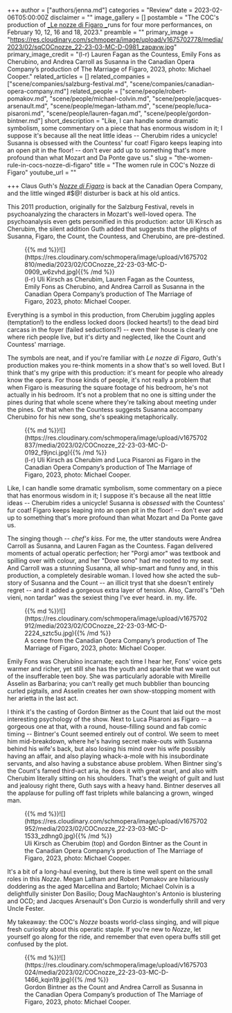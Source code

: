 +++
author = ["authors/jenna.md"]
categories = "Review"
date = 2023-02-06T05:00:00Z
disclaimer = ""
image_gallery = []
postamble = "The COC's production of [_Le nozze di Figaro _](https://www.coc.ca/productions/23495)runs for four more performances, on February 10, 12, 16 and 18, 2023."
preamble = ""
primary_image = "https://res.cloudinary.com/schmopera/image/upload/v1675702778/media/2023/02/sqCOCnozze_22-23-03-MC-D-0981_zapavw.jpg"
primary_image_credit = "(l-r) Lauren Fagan as the Countess, Emily Fons as Cherubino, and Andrea Carroll as Susanna in the Canadian Opera Company’s production of The Marriage of Figaro, 2023, photo: Michael Cooper."
related_articles = []
related_companies = ["scene/companies/salzburg-festival.md", "scene/companies/canadian-opera-company.md"]
related_people = ["scene/people/robert-pomakov.md", "scene/people/michael-colvin.md", "scene/people/jacques-arsenault.md", "scene/people/megan-latham.md", "scene/people/luca-pisaroni.md", "scene/people/lauren-fagan.md", "scene/people/gordon-bintner.md"]
short_description = "Like, I can handle some dramatic symbolism, some commentary on a piece that has enormous wisdom in it; I suppose it's because all the neat little ideas -- Cherubim rides a unicycle! Susanna is obsessed with the Countess' fur coat! Figaro keeps leaping into an open pit in the floor! -- don't ever add up to something that's more profound than what Mozart and Da Ponte gave us."
slug = "the-women-rule-in-cocs-nozze-di-figaro"
title = "The women rule in COC's Nozze di Figaro"
youtube_url = ""

+++
Claus Guth's [_Nozze di Figaro_](https://www.coc.ca/productions/23495) is back at the Canadian Opera Company, and the little winged #$@! disturber is back at his old antics.

This 2011 production, originally for the Salzburg Festival, revels in psychoanalyzing the characters in Mozart's well-loved opera. The psychoanalysis even gets personified in this production: actor Uli Kirsch as Cherubim, the silent addition Guth added that suggests that the plights of Susanna, Figaro, the Count, the Countess, and Cherubino, are pre-destined.

<figure data-type="image">{{% md %}}![](https://res.cloudinary.com/schmopera/image/upload/v1675702810/media/2023/02/COCnozze_22-23-03-MC-D-0909_w6zvhd.jpg){{% /md %}}

<figcaption>(l-r) Uli Kirsch as Cherubim, Lauren Fagan as the Countess, Emily Fons as Cherubino, and Andrea Carroll as Susanna in the Canadian Opera Company’s production of The Marriage of Figaro, 2023, photo: Michael Cooper.</figcaption>  
</figure>

Everything is a symbol in this production, from Cherubim juggling apples (temptation!) to the endless locked doors (locked hearts!) to the dead bird carcass in the foyer (failed seductions?) -- even their house is clearly one where rich people live, but it's dirty and neglected, like the Count and Countess' marriage.

The symbols are neat, and if you're familiar with _Le nozze di Figaro_, Guth's production makes you re-think moments in a show that's so well loved. But I think that's my gripe with this production: it's meant for people who already know the opera. For those kinds of people, it's not really a problem that when Figaro is measuring the square footage of his bedroom, he's not actually in his bedroom. It's not a problem that no one is sitting under the pines during that whole scene where they're talking about meeting under the pines. Or that when the Countess suggests Susanna accompany Cherubino for his new song, she's speaking metaphorically.

<figure data-type="image">{{% md %}}![](https://res.cloudinary.com/schmopera/image/upload/v1675702837/media/2023/02/COCnozze_22-23-03-MC-D-0192_f9jnci.jpg){{% /md %}}

<figcaption>(l-r) Uli Kirsch as Cherubim and Luca Pisaroni as Figaro in the Canadian Opera Company’s production of The Marriage of Figaro, 2023, photo: Michael Cooper.</figcaption>  
</figure>

Like, I can handle some dramatic symbolism, some commentary on a piece that has enormous wisdom in it; I suppose it's because all the neat little ideas -- Cherubim rides a unicycle! Susanna is _obsessed_ with the Countess' fur coat! Figaro keeps leaping into an open pit in the floor! -- don't ever add up to something that's more profound than what Mozart and Da Ponte gave us.

The singing though -- _chef's kiss_. For me, the utter standouts were Andrea Carroll as Susanna, and Lauren Fagan as the Countess. Fagan delivered moments of actual operatic perfection; her "Porgi amor" was textbook and spilling over with colour, and her "Dove sono" had me rooted to my seat. And Carroll was a stunning Susanna, all whip-smart and funny and, in this production, a completely desirable woman. I loved how she acted the sub-story of Susanna and the Count -- an illicit tryst that she doesn't entirely regret -- and it added a gorgeous extra layer of tension. Also, Carroll's "Deh vieni, non tardar" was the sexiest thing I've ever heard. in. my. life.

<figure data-type="image">{{% md %}}![](https://res.cloudinary.com/schmopera/image/upload/v1675702912/media/2023/02/COCnozze_22-23-03-MC-D-2224_sztc5u.jpg){{% /md %}}

<figcaption>A scene from the Canadian Opera Company’s production of The Marriage of Figaro, 2023, photo: Michael Cooper.</figcaption>  
</figure>

Emily Fons was Cherubino incarnate; each time I hear her, Fons' voice gets warmer and richer, yet still she has the youth and sparkle that we want out of the insufferable teen boy. She was particularly adorable with Mireille Asselin as Barbarina; you can't really get much bubblier than bouncing curled pigtails, and Asselin creates her own show-stopping moment with her arietta in the last act.

I think it's the casting of Gordon Bintner as the Count that laid out the most interesting psychology of the show. Next to Luca Pisaroni as Figaro -- a gorgeous one at that, with a round, house-filling sound and fab comic timing -- Bintner's Count seemed entirely out of control. We seem to meet him mid-breakdown, where he's having secret make-outs with Susanna behind his wife's back, but also losing his mind over his wife possibly having an affair, and also playing whack-a-mole with his insubordinate servants, and also having a substance abuse problem. When Bintner sing's the Count's famed third-act aria, he does it with great snarl, and also with Cherubim literally sitting on his shoulders. That's the weight of guilt and lust and jealousy right there, Guth says with a heavy hand. Bintner deserves all the applause for pulling off fast triplets while balancing a grown, winged man.

<figure data-type="image">{{% md %}}![](https://res.cloudinary.com/schmopera/image/upload/v1675702952/media/2023/02/COCnozze_22-23-03-MC-D-1533_zdhng0.jpg){{% /md %}}

<figcaption>Uli Kirsch as Cherubim (top) and Gordon Bintner as the Count in the Canadian Opera Company’s production of The Marriage of Figaro, 2023, photo: Michael Cooper.</figcaption>  
</figure>

It's a bit of a long-haul evening, but there is time well spent on the small roles in this _Nozze_. Megan Latham and Robert Pomakov are hilariously doddering as the aged Marcellina and Bartolo; Michael Colvin is a delightfully sinister Don Basilio; Doug MacNaughton's Antonio is blustering and OCD; and Jacques Arsenault's Don Curzio is wonderfully shrill and very Uncle Fester.

My takeaway: the COC's _Nozze_ boasts world-class singing, and will pique fresh curiosity about this operatic staple. If you're new to _Nozze_, let yourself go along for the ride, and remember that even opera buffs still get confused by the plot.

<figure data-type="image">{{% md %}}![](https://res.cloudinary.com/schmopera/image/upload/v1675703024/media/2023/02/COCnozze_22-23-03-MC-D-1466_kqin19.jpg){{% /md %}}

<figcaption>Gordon Bintner as the Count and Andrea Carroll as Susanna in the Canadian Opera Company’s production of The Marriage of Figaro, 2023, photo: Michael Cooper.</figcaption>  
</figure>